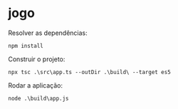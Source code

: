 # jogo

Resolver as dependências:

```
npm install
```

Construir o projeto:

```
npx tsc .\src\app.ts --outDir .\build\ --target es5
```

Rodar a aplicação:

```
node .\build\app.js
```
